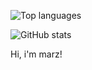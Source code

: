 <p align="left">
  <img src="https://github-readme-stats.vercel.app/api/top-langs/?username=MarzDevelops&layout=compact&theme=tokyonight" alt="Top languages"/>
</p>

<p align="left">
  <img src="https://github-readme-stats.vercel.app/api?username=MarzDevelops&show_icons=true&theme=tokyonight" alt="GitHub stats"/>
</p>

<p>Hi, i'm marz!</p>

